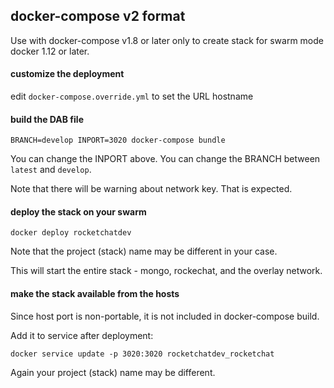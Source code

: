 ## docker-compose v2 format 

Use with docker-compose v1.8 or later only to create stack for swarm mode docker 1.12 or later.

#### customize the deployment

edit `docker-compose.override.yml` to set the URL hostname


#### build the DAB file

`BRANCH=develop INPORT=3020 docker-compose bundle`

You can change the INPORT above. You can change the BRANCH between `latest` and `develop`.

Note that there will be warning about network key. That is expected.

#### deploy the stack on your swarm

`docker deploy rocketchatdev`

Note that the project (stack) name may be different in your case.

This will start the entire stack - mongo, rockechat, and the overlay network.

#### make the stack available from the hosts

Since host port is non-portable, it is not included in docker-compose build.  

Add it to service after deployment:

`docker service update -p 3020:3020 rocketchatdev_rocketchat`

Again your project (stack) name may be different.


